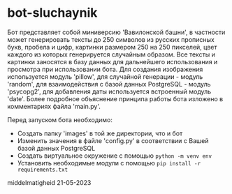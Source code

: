 # bot-sluchaynik

Бот представляет собой миниверсию 'Вавилонской башни', в частности может генерировать тексты до 250 символов из русских прописных букв, пробела и цифр, картинки размером 250 на 250 пикселей, цвет каждого из которых генерируется случайным образом. Все тексты и картинки заносятся в базу данных для дальнейшего использования и просмотра при использовании бота. Для создания изображения используется модуль 'pillow', для случайной генерации - модуль 'random', для взаимодействия с базой данных PostgreSQL - модуль 'psycopg2', для добавления даты используется встроенный модуль 'date'. Более подробное объяснение принципа работы бота изложено в комментариях файла 'main.py'.

Перед запуском бота необходимо:
- Создать папку 'images' в той же директории, что и бот
- Изменить значения в файле 'config.py' в соответствии с Вашей базой данных PostgreSQL
- Создать виртуальное окружение с помощью `python -m venv env`
- Установить необходимые модули с помощью `pip install -r requirements.txt`

middelmatigheid 21-05-2023
